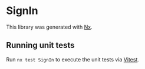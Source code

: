 # SignIn

This library was generated with [Nx](https://nx.dev).

## Running unit tests

Run `nx test SignIn` to execute the unit tests via [Vitest](https://vitest.dev/).

